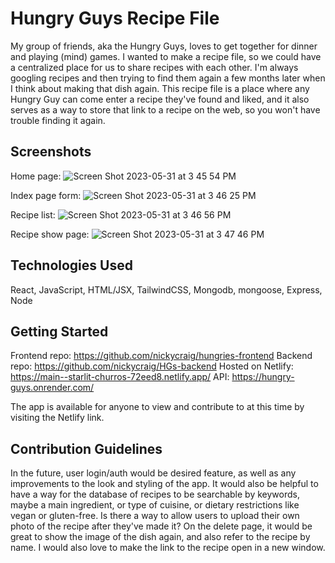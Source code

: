 # Hungry Guys Recipe File

My group of friends, aka the Hungry Guys, loves to get together for dinner and playing (mind) games. I wanted to make a recipe file, so we could have a centralized place for us to share recipes with each other. I'm always googling recipes and then trying to find them again a few months later when I think about making that dish again. This recipe file is a place where any Hungry Guy can come enter a recipe they've found and liked, and it also serves as a way to store that link to a recipe on the web, so you won't have trouble finding it again.


## Screenshots

Home page:
![Screen Shot 2023-05-31 at 3 45 54 PM](https://github.com/nickycraig/hungries-frontend/assets/122757259/44484678-e4f6-4eab-8675-c0c0afefc494)

Index page form:
![Screen Shot 2023-05-31 at 3 46 25 PM](https://github.com/nickycraig/hungries-frontend/assets/122757259/61c08d65-bb29-410b-b57c-730e77baacd6)

Recipe list:
![Screen Shot 2023-05-31 at 3 46 56 PM](https://github.com/nickycraig/hungries-frontend/assets/122757259/b923e605-2ffc-4d43-9a7c-1439b58d8ef5)

Recipe show page:
![Screen Shot 2023-05-31 at 3 47 46 PM](https://github.com/nickycraig/hungries-frontend/assets/122757259/15124bb4-ff36-4ab8-a033-211e0cb7214a)


## Technologies Used

React, JavaScript, HTML/JSX, TailwindCSS, Mongodb, mongoose, Express, Node


## Getting Started

Frontend repo: https://github.com/nickycraig/hungries-frontend
Backend repo: https://github.com/nickycraig/HGs-backend
Hosted on Netlify: https://main--starlit-churros-72eed8.netlify.app/
API: https://hungry-guys.onrender.com/

The app is available for anyone to view and contribute to at this time by visiting the Netlify link.


## Contribution Guidelines

In the future, user login/auth would be desired feature, as well as any improvements to the look and styling of the app. It would also be helpful to have a way for the database of recipes to be searchable by keywords, maybe a main ingredient, or type of cuisine, or dietary restrictions like vegan or gluten-free. Is there a way to allow users to upload their own photo of the recipe after they've made it? On the delete page, it would be great to show the image of the dish again, and also refer to the recipe by name. I would also love to make the link to the recipe open in a new window.